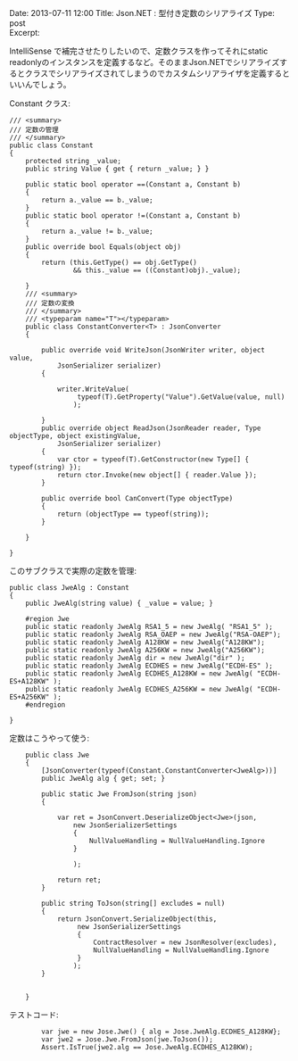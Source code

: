 Date: 2013-07-11  12:00
Title:  Json.NET : 型付き定数のシリアライズ
Type: post  
Excerpt:   

IntelliSense で補完させたりしたいので、定数クラスを作ってそれにstatic readonlyのインスタンスを定義するなど。そのままJson.NETでシリアライズするとクラスでシリアライズされてしまうのでカスタムシリアライザを定義するといいんでしょう。


Constant クラス:

    /// <summary>
    /// 定数の管理
    /// </summary>
    public class Constant
    {
        protected string _value;
        public string Value { get { return _value; } }

        public static bool operator ==(Constant a, Constant b)
        {
            return a._value == b._value;
        }
        public static bool operator !=(Constant a, Constant b)
        {
            return a._value != b._value;
        }
        public override bool Equals(object obj)
        {
            return (this.GetType() == obj.GetType() 
                    && this._value == ((Constant)obj)._value);

        }
        /// <summary>
        /// 定数の変換
        /// </summary>
        /// <typeparam name="T"></typeparam>
        public class ConstantConverter<T> : JsonConverter
        {

            public override void WriteJson(JsonWriter writer, object value,
                JsonSerializer serializer)
            {

                writer.WriteValue(
                     typeof(T).GetProperty("Value").GetValue(value, null)
                    );

            }
            public override object ReadJson(JsonReader reader, Type objectType, object existingValue,
                JsonSerializer serializer)
            {
                var ctor = typeof(T).GetConstructor(new Type[] { typeof(string) });
                return ctor.Invoke(new object[] { reader.Value });
            }

            public override bool CanConvert(Type objectType)
            {
                return (objectType == typeof(string));
            }

        }

    }

このサブクラスで実際の定数を管理:


    public class JweAlg : Constant
    {
        public JweAlg(string value) { _value = value; }

        #region Jwe
        public static readonly JweAlg RSA1_5 = new JweAlg( "RSA1_5" );
        public static readonly JweAlg RSA_OAEP = new JweAlg("RSA-OAEP");
        public static readonly JweAlg A128KW = new JweAlg("A128KW");
        public static readonly JweAlg A256KW = new JweAlg("A256KW");
        public static readonly JweAlg dir = new JweAlg("dir" );
        public static readonly JweAlg ECDHES = new JweAlg("ECDH-ES" );
        public static readonly JweAlg ECDHES_A128KW = new JweAlg( "ECDH-ES+A128KW" );
        public static readonly JweAlg ECDHES_A256KW = new JweAlg( "ECDH-ES+A256KW" );
        #endregion

    }

定数はこうやって使う:


        public class Jwe
        {
            [JsonConverter(typeof(Constant.ConstantConverter<JweAlg>))]
            public JweAlg alg { get; set; }  

            public static Jwe FromJson(string json)
            {

                var ret = JsonConvert.DeserializeObject<Jwe>(json,
                    new JsonSerializerSettings
                    {
                        NullValueHandling = NullValueHandling.Ignore
                    }

                    );

                return ret;
            }

            public string ToJson(string[] excludes = null)
            {
                return JsonConvert.SerializeObject(this,
                     new JsonSerializerSettings
                     {
                         ContractResolver = new JsonResolver(excludes),
                         NullValueHandling = NullValueHandling.Ignore
                     }
                    );
            }


        }

テストコード:

            var jwe = new Jose.Jwe() { alg = Jose.JweAlg.ECDHES_A128KW};
            var jwe2 = Jose.Jwe.FromJson(jwe.ToJson());
            Assert.IsTrue(jwe2.alg == Jose.JweAlg.ECDHES_A128KW);
            